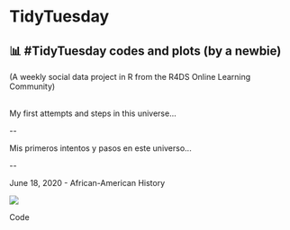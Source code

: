 # TidyTuesday
<h2> 📊 #TidyTuesday codes and plots (by a newbie) </h2>

(A weekly social data project in R from the R4DS Online Learning Community)

<p>
<br>
My first attempts and steps in this universe...</p>
--
<p>Mis primeros intentos y pasos en este universo...
</p>
--

June 18, 2020 - African-American History

<img src="https://i.ibb.co/Y06whCW/Rplot-Slavery-copia.png"></img>

<url src ="www.google.com"> Code </url>
